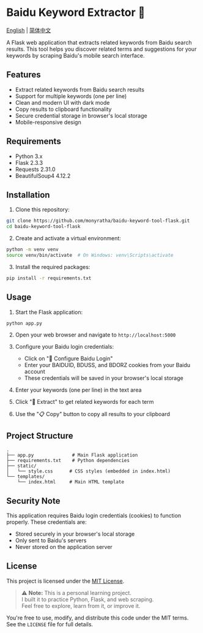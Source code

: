 # Baidu Keyword Extractor 🤖

[English](./README.md) | [简体中文](./README.zh-CN.md)

A Flask web application that extracts related keywords from Baidu search results. This tool helps you discover related terms and suggestions for your keywords by scraping Baidu's mobile search interface.

## Features

- Extract related keywords from Baidu search results
- Support for multiple keywords (one per line)
- Clean and modern UI with dark mode
- Copy results to clipboard functionality
- Secure credential storage in browser's local storage
- Mobile-responsive design

## Requirements

- Python 3.x
- Flask 2.3.3
- Requests 2.31.0
- BeautifulSoup4 4.12.2

## Installation

1. Clone this repository:
```bash
git clone https://github.com/monyratha/baidu-keyword-tool-flask.git
cd baidu-keyword-tool-flask
```

2. Create and activate a virtual environment:
```bash
python -m venv venv
source venv/bin/activate  # On Windows: venv\Scripts\activate
```

3. Install the required packages:
```bash
pip install -r requirements.txt
```

## Usage

1. Start the Flask application:
```bash
python app.py
```

2. Open your web browser and navigate to `http://localhost:5000`

3. Configure your Baidu login credentials:
   - Click on "🔐 Configure Baidu Login"
   - Enter your BAIDUID, BDUSS, and BDORZ cookies from your Baidu account
   - These credentials will be saved in your browser's local storage

4. Enter your keywords (one per line) in the text area

5. Click "🧠 Extract" to get related keywords for each term

6. Use the "📋 Copy" button to copy all results to your clipboard

## Project Structure

```
.
├── app.py              # Main Flask application
├── requirements.txt    # Python dependencies
├── static/
│   └── style.css      # CSS styles (embedded in index.html)
└── templates/
    └── index.html     # Main HTML template
```

## Security Note

This application requires Baidu login credentials (cookies) to function properly. These credentials are:
- Stored securely in your browser's local storage
- Only sent to Baidu's servers
- Never stored on the application server

## License

This project is licensed under the [MIT License](./LICENSE).

> ⚠️ **Note:** This is a personal learning project.  
> I built it to practice Python, Flask, and web scraping.  
> Feel free to explore, learn from it, or improve it.

You're free to use, modify, and distribute this code under the MIT terms.  
See the `LICENSE` file for full details.
